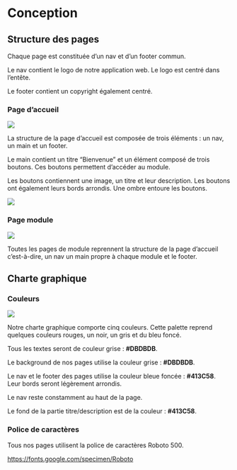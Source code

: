 # Conception

## Structure des pages

Chaque page est constituée d’un nav et d’un footer commun.

Le nav contient le logo de notre application web. Le logo est centré dans l’entête.

Le footer contient un copyright également centré.

### Page d’accueil
![](https://media.discordapp.net/attachments/1165993401452331129/1186249436536516638/image.png?ex=65928fe1&is=65801ae1&hm=9cd8471ce5fdab676b125cd0a7478b700bf03441bfb2cc0b9e388951c2bad0ae&=&format=webp&quality=lossless&width=1070&height=621)

La structure de la page d’accueil est composée de trois éléments : un nav, un main et un footer.

Le main contient un titre “Bienvenue” et un élément composé de trois boutons. Ces boutons permettent d’accéder au module.

Les boutons contiennent une image, un titre et leur description. Les boutons ont également leurs bords arrondis. Une ombre entoure les boutons.

![](https://media.discordapp.net/attachments/1165993401452331129/1186329187326369903/maquette_homepage1.png?ex=6592da27&is=65806527&hm=4df30a33dccf8a9b907ca41f5e132fe6486616144e556cb8a963d4a985462661&=&format=webp&quality=lossless&width=1105&height=621)


### Page module

![](https://media.discordapp.net/attachments/1165993401452331129/1186304074291875850/image.png?ex=6592c2c3&is=65804dc3&hm=a9c1668a1a0abc8b7f19636c3bc8bb8f1264a786d047b437dfb27599b114c503&=&format=webp&quality=lossless&width=1339&height=621)

Toutes les pages de module reprennent la structure de la page d’accueil c’est-à-dire, un nav un main propre à chaque module et le footer.

## Charte graphique

### Couleurs

![](https://media.discordapp.net/attachments/1165993401452331129/1186300501390807121/image.png?ex=6592bf6f&is=65804a6f&hm=28ef56b7cb8b9e4193e6c6eacd397edd9ee0bd1ef6b3f564764712710dfc2e45&=&format=webp&quality=lossless)

Notre charte graphique comporte cinq couleurs. Cette palette reprend quelques couleurs rouges, un noir, un gris et du bleu foncé.

Tous les textes seront de couleur grise : **#DBDBDB**.

Le background de nos pages utilise la couleur grise : **#DBDBDB**.

Le nav et le footer des pages utilise la couleur bleue foncée : **#413C58**.
Leur bords seront légèrement arrondis.

Le nav reste constamment au haut de la page.

Le fond de la partie titre/description est de la couleur : **#413C58**.

### Police de caractères

Tous nos pages utilisent la police de caractères Roboto 500.

https://fonts.google.com/specimen/Roboto